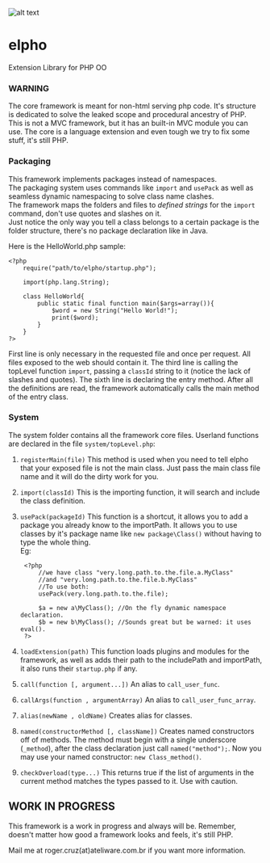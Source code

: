 ![alt text][logo]

elpho
=====

Extension Library for PHP OO

### WARNING
The core framework is meant for non-html serving php code.
It's structure is dedicated to solve the leaked scope and procedural ancestry of PHP.
This is not a MVC framework, but it has an built-in MVC module you can use.
The core is a language extension and even tough we try to fix some stuff, it's still PHP.

### Packaging
This framework implements packages instead of namespaces.<br/>
The packaging system uses commands like `import` and `usePack` as well as seamless dynamic namespacing to solve class name clashes.<br/>
The framework maps the folders and files to *defined strings* for the `import` command, don't use quotes and slashes on it.<br/>
Just notice the only way you tell a class belongs to a certain package is the folder structure, there's no package declaration like in Java.

Here is the HelloWorld.php sample:

	<?php
		require("path/to/elpho/startup.php");
		
		import(php.lang.String);
		
		class HelloWorld{
			public static final function main($args=array()){
				$word = new String("Hello World!");
				print($word);
			}
		}
	?>
First line is only necessary in the requested file and once per request. All files exposed to the web should contain it.
The third line is calling the topLevel function `import`, passing a `classId` string to it (notice the lack of slashes and quotes).
The sixth line is declaring the entry method. After all the definitions are read, the framework automatically calls the main method of the entry class.

### System
The system folder contains all the framework core files.
Userland functions are declared in the file `system/topLevel.php`:

1. `registerMain(file)`
   This method is used when you need to tell elpho that your exposed file is not the main class.
Just pass the main class file name and it will do the dirty work for you.

2. `import(classId)`
   This is the importing function, it will search and include the class definition.

3. `usePack(packageId)`
   This function is a shortcut, it allows you to add a package you already know to the importPath.
   It allows you to use classes by it's package name like `new package\Class()` without having to type the whole thing.  
   Eg:


		<?php
			//we have class "very.long.path.to.the.file.a.MyClass"
			//and "very.long.path.to.the.file.b.MyClass"
			//To use both:
			usePack(very.long.path.to.the.file);
			
			$a = new a\MyClass(); //On the fly dynamic namespace declaration.
			$b = new b\MyClass(); //Sounds great but be warned: it uses eval().
		?>

4. `loadExtension(path)`
   This function loads plugins and modules for the framework, as well as adds their path to the includePath and importPath, it also runs their `startup.php` if any.

5. `call(function [, argument...])`
   An alias to `call_user_func`.

6. `callArgs(function , argumentArray)`
   An alias to `call_user_func_array`.

7. `alias(newName , oldName)`
   Creates alias for classes.

8. `named(constructorMethod [, className])`
   Creates named constructors off of methods.
   The method must begin with a single underscore (`_method`), after the class declaration just call `named("method");`.
   Now you may use your named constructor: `new Class_method()`.

9. `checkOverload(type...)`
   This returns true if the list of arguments in the current method matches the types passed to it. Use with caution.

## WORK IN PROGRESS
This framework is a work in progress and always will be.
Remember, doesn't matter how good a framework looks and feels, it's still PHP.

Mail me at roger.cruz(at)ateliware.com.br if you want more information.

[logo]: https://github.com/SparK-Cruz/elpho/raw/master/src/logo.png
